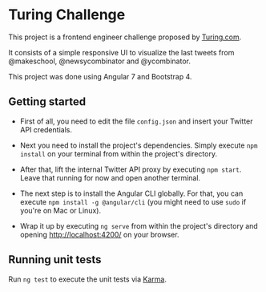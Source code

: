 # Turing Challenge

This project is a frontend engineer challenge proposed by [Turing.com](Turing.com).

It consists of a simple responsive UI to visualize the last tweets from @makeschool, @newsycombinator and @ycombinator.

This project was done using Angular 7 and Bootstrap 4.

## Getting started

* First of all, you need to edit the file `config.json` and insert your Twitter API credentials.

* Next you need to install the project's dependencies. Simply execute `npm install` on your terminal from within the project's directory.

* After that, lift the internal Twitter API proxy by executing `npm start`. Leave that running for now and open another terminal.

* The next step is to install the Angular CLI globally. For that, you can execute `npm install -g @angular/cli` (you might need to use `sudo` if you're on Mac or Linux).

* Wrap it up by executing `ng serve` from within the project's directory and opening [http://localhost:4200/]([http://localhost:4200/]) on your browser.

## Running unit tests

Run `ng test` to execute the unit tests via [Karma](https://karma-runner.github.io).
